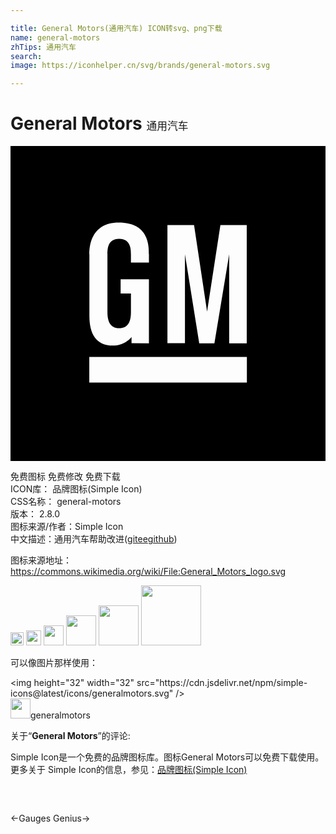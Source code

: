 ```yaml
---

title: General Motors(通用汽车) ICON转svg、png下载
name: general-motors
zhTips: 通用汽车
search: 
image: https://iconhelper.cn/svg/brands/general-motors.svg

---
```


# General Motors  <small style="font-size: 60%;font-weight: 100">通用汽车</small>

<div id="svg" class="svg-wrap">
<svg role="img" viewBox="0 0 24 24" xmlns="http://www.w3.org/2000/svg"><title>General Motors icon</title><path d="M0 .002v23.996h24V.002zm8.254 5.836c2.293 0 2.293 1.788 2.293 2.412v.636H9.176V8.25c0-.345 0-1.177-.9-1.177-.89 0-.89.818-.89 1.177v4.415c0 .692.214 1.216.89 1.216.674 0 .9-.492.9-1.216v-1.427H8.39v-1.084h2.157v4.884l-1.326-.013v-.479c-.113.183-.647.662-1.414.661-1.296-.009-1.796-.905-1.796-2.272V8.25c0-.37 0-2.412 2.243-2.412zm3.703.186h2.028l.993 6.597 1.015-6.597h2.006v9.014h-1.337V8.25l-1.127 6.788H14.38L13.292 8.25v6.775h-1.335zM6.003 16.072H18.01v1.949H6.003Z"/></svg>
</div>
<detail full-name='general-motors'></detail>

<div class="detail-page">
<p>
<span><span class="badge-success badge">免费图标</span> <span class="badge-success badge">免费修改</span>  <span class="badge-success badge">免费下载</span> </span>
<br/>
<span>
ICON库：
<span class="badge-secondary badge">品牌图标(Simple Icon)</span> 
</span>
<br/>
<span>
CSS名称：
<span class="badge-secondary badge">general-motors</span> 
</span>

<br/>
<span>
版本：
<span class="badge-secondary badge">2.8.0</span> 
</span>
<br/>
<span>图标来源/作者：<span class="badge-light badge">Simple Icon</span></span> 
<br/>
<span class="zh-detail">中文描述：<span class="badge-primary badge">通用汽车</span><span class="help-link"><span>帮助改进</span>(<a href="https://gitee.com/liuwave/icon-helper/edit/master/json/brands/general-motors.json" target="_blank" rel="noopener noreferrer">gitee</a><a href="https://github.com/liuwave/icon-helper/edit/master/json/brands/general-motors.json" target="_blank" rel="noopener noreferrer">github</a></span>)</span><br/>
</p>
</div><div class="description description alert alert-light"><p>图标来源地址：<a href="https://commons.wikimedia.org/wiki/File:General_Motors_logo.svg" target="_blank" rel="noopener noreferrer">https://commons.wikimedia.org/wiki/File:General_Motors_logo.svg</a></p></div>
<div class="alert alert-dark">
<img height="21" width="21" src="https://cdn.jsdelivr.net/npm/simple-icons@latest/icons/generalmotors.svg" />
<img height="24" width="24" src="https://cdn.jsdelivr.net/npm/simple-icons@latest/icons/generalmotors.svg" />
<img height="32" width="32" src="https://cdn.jsdelivr.net/npm/simple-icons@latest/icons/generalmotors.svg" />
<img height="48" width="48" src="https://cdn.jsdelivr.net/npm/simple-icons@latest/icons/generalmotors.svg" />
<img height="64" width="64" src="https://cdn.jsdelivr.net/npm/simple-icons@latest/icons/generalmotors.svg" />
<img height="96" width="96" src="https://cdn.jsdelivr.net/npm/simple-icons@latest/icons/generalmotors.svg" />

</div>
<div>
  <p>可以像图片那样使用：    
  </p>
  <div class="alert alert-primary" style="font-size: 14px">
    &lt;img height="32" width="32" src="https://cdn.jsdelivr.net/npm/simple-icons@latest/icons/generalmotors.svg" /&gt;
    <copy-btn content='<img height="32" width="32" src="https://cdn.jsdelivr.net/npm/simple-icons@latest/icons/generalmotors.svg" />'></copy-btn>
  </div>
  <div class="alert alert-secondary">
    <img height="32" width="32" src="https://cdn.jsdelivr.net/npm/simple-icons@latest/icons/generalmotors.svg" />generalmotors
    <copy-btn content="generalmotors" btn-title="复制图标名称"></copy-btn>
  </div>
</div>
<div class="icon-detail__container">
<p>关于“<b>General Motors</b>”的评论:</p>
</div>
<Vssue title="关于“General Motors”的评论" />
<div><p>Simple Icon是一个免费的品牌图标库。图标General Motors可以免费下载使用。更多关于  Simple Icon的信息，参见：<a target="_blank" href="https://iconhelper.cn/brands.html">品牌图标(Simple Icon)</a>
</p></div>


<div style="padding:2rem 0 " class="page-nav"><p class="inner"><span class="prev">←<router-link to="/icon/gauges.html">Gauges</router-link></span> <span class="next"><router-link to="/icon/genius.html">Genius</router-link>→</span></p></div>
